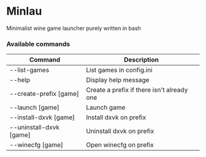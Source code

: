 # Minlau

Minimalist wine game launcher purely written in bash

### Available commands

| Command                 | Description                                       |
| ----------------------- | ------------------------------------------------- |
| --list-games            | List games in config.ini                          |
| --help                  | Display help message                              |
| --create-prefix [game]  | Create a prefix if there isn't already one        |
| --launch [game]         | Launch game                                       |
| --install-dxvk [game]   | Install dxvk on prefix                            |
| --uninstall-dxvk [game] | Uninstall dxvk on prefix                          |
| --winecfg   [game]      | Open winecfg on prefix                            |
